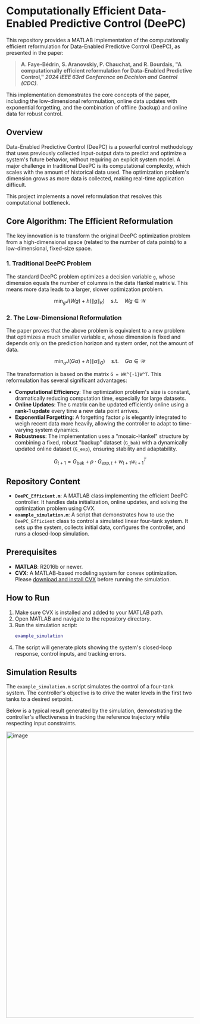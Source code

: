 # Computationally Efficient Data-Enabled Predictive Control (DeePC)

This repository provides a MATLAB implementation of the computationally efficient reformulation for Data-Enabled Predictive Control (DeePC), as presented in the paper:

> **A. Faye-Bédrin, S. Aranovskiy, P. Chauchat, and R. Bourdais, "A computationally efficient reformulation for Data-Enabled Predictive Control," _2024 IEEE 63rd Conference on Decision and Control (CDC)_**.

This implementation demonstrates the core concepts of the paper, including the low-dimensional reformulation, online data updates with exponential forgetting, and the combination of offline (backup) and online data for robust control.

## Overview

Data-Enabled Predictive Control (DeePC) is a powerful control methodology that uses previously collected input-output data to predict and optimize a system's future behavior, without requiring an explicit system model. A major challenge in traditional DeePC is its computational complexity, which scales with the amount of historical data used. The optimization problem's dimension grows as more data is collected, making real-time application difficult.

This project implements a novel reformulation that resolves this computational bottleneck.

## Core Algorithm: The Efficient Reformulation

The key innovation is to transform the original DeePC optimization problem from a high-dimensional space (related to the number of data points) to a low-dimensional, fixed-size space.

### 1. Traditional DeePC Problem

The standard DeePC problem optimizes a decision variable `g`, whose dimension equals the number of columns in the data Hankel matrix `W`. This means more data leads to a larger, slower optimization problem.

$$
\min_{g} J(Wg) + h(\|g\|_K) \quad \text{s.t.} \quad Wg \in \mathcal{W}
$$

### 2. The Low-Dimensional Reformulation

The paper proves that the above problem is equivalent to a new problem that optimizes a much smaller variable `α`, whose dimension is fixed and depends only on the prediction horizon and system order, not the amount of data.

$$
\min_{\alpha} J(G\alpha) + h(\|\alpha\|_G) \quad \text{s.t.} \quad G\alpha \in \mathcal{W}
$$

The transformation is based on the matrix `G = WK^{-1}W^T`. This reformulation has several significant advantages:
- **Computational Efficiency**: The optimization problem's size is constant, dramatically reducing computation time, especially for large datasets.
- **Online Updates**: The `G` matrix can be updated efficiently online using a **rank-1 update** every time a new data point arrives.
- **Exponential Forgetting**: A forgetting factor `ρ` is elegantly integrated to weigh recent data more heavily, allowing the controller to adapt to time-varying system dynamics.
- **Robustness**: The implementation uses a "mosaic-Hankel" structure by combining a fixed, robust "backup" dataset (`G_bak`) with a dynamically updated online dataset (`G_exp`), ensuring stability and adaptability.

$$
G_{t+1} = G_{\mathrm{bak}} + \rho \cdot G_{\mathrm{exp}, t} + w_{t+1}w_{t+1}^T
$$

## Repository Content

- **`DeePC_Efficient.m`**: A MATLAB class implementing the efficient DeePC controller. It handles data initialization, online updates, and solving the optimization problem using CVX.
- **`example_simulation.m`**: A script that demonstrates how to use the `DeePC_Efficient` class to control a simulated linear four-tank system. It sets up the system, collects initial data, configures the controller, and runs a closed-loop simulation.

## Prerequisites

- **MATLAB**: R2016b or newer.
- **CVX**: A MATLAB-based modeling system for convex optimization. Please [download and install CVX](http://cvxr.com/cvx/download/) before running the simulation.

## How to Run

1.  Make sure CVX is installed and added to your MATLAB path.
2.  Open MATLAB and navigate to the repository directory.
3.  Run the simulation script:
    ```matlab
    example_simulation
    ```
4.  The script will generate plots showing the system's closed-loop response, control inputs, and tracking errors.

## Simulation Results

The `example_simulation.m` script simulates the control of a four-tank system. The controller's objective is to drive the water levels in the first two tanks to a desired setpoint.

Below is a typical result generated by the simulation, demonstrating the controller's effectiveness in tracking the reference trajectory while respecting input constraints.

<img width="1440" height="770" alt="image" src="https://github.com/user-attachments/assets/140f65c5-6855-481e-bf96-67a8c0a413dd" />


